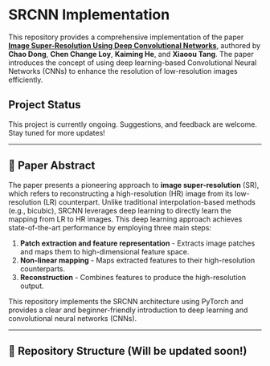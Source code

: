 # SRCNN Implementation 

This repository provides a comprehensive implementation of the paper **[Image Super-Resolution Using Deep Convolutional Networks](https://arxiv.org/pdf/1501.00092)**, authored by **Chao Dong**, **Chen Change Loy**, **Kaiming He**, and **Xiaoou Tang**. The paper introduces the concept of using deep learning-based Convolutional Neural Networks (CNNs) to enhance the resolution of low-resolution images efficiently.

## Project Status

This project is currently ongoing. Suggestions, and feedback are welcome. Stay tuned for more updates!

---

## 📄 Paper Abstract

The paper presents a pioneering approach to **image super-resolution** (SR), which refers to reconstructing a high-resolution (HR) image from its low-resolution (LR) counterpart. Unlike traditional interpolation-based methods (e.g., bicubic), SRCNN leverages deep learning to directly learn the mapping from LR to HR images. This deep learning approach achieves state-of-the-art performance by employing three main steps:
1. **Patch extraction and feature representation** - Extracts image patches and maps them to high-dimensional feature space.
2. **Non-linear mapping** - Maps extracted features to their high-resolution counterparts.
3. **Reconstruction** - Combines features to produce the high-resolution output.

This repository implements the SRCNN architecture using PyTorch and provides a clear and beginner-friendly introduction to deep learning and convolutional neural networks (CNNs).

---

## 📂 Repository Structure (Will be updated soon!)
